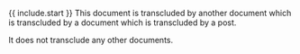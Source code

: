 
{{ include.start }} This document is transcluded by another document which is transcluded by a document which is transcluded by a post.

It does not transclude any other documents.